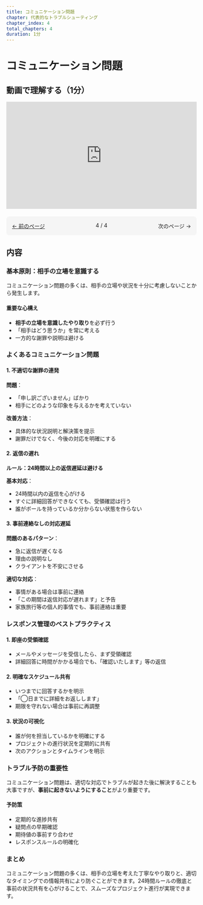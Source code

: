 ```yaml
---
title: コミュニケーション問題
chapter: 代表的なトラブルシューティング
chapter_index: 4
total_chapters: 4
duration: 1分
---
```


# コミュニケーション問題

## 動画で理解する（1分）

<div style="position: relative; padding-bottom: 56.25%; height: 0;"><iframe src="https://www.loom.com/share/de9002cb7fe54878a8283a49aaeb6b76?sid=a383ba17-60a1-4c13-add5-084551b9d009" frameborder="0" webkitallowfullscreen mozallowfullscreen allowfullscreen style="position: absolute; top: 0; left: 0; width: 100%; height: 100%;"></iframe></div>

<div style="display: flex; justify-content: space-between; margin-top: 20px; margin-bottom: 20px; padding: 15px; background: #f5f5f5; border-radius: 8px;">
  <div style="text-align: left;">
    <a href="03_要件が変わってしまった.md">← 前のページ</a>
  </div>
  <div style="text-align: center;">
    4 / 4
  </div>
  <div style="text-align: right;">
    次のページ →
  </div>
</div>

## 内容

### 基本原則：相手の立場を意識する

コミュニケーション問題の多くは、相手の立場や状況を十分に考慮しないことから発生します。

#### 重要な心構え
- **相手の立場を意識したやり取り**を必ず行う
- 「相手はどう思うか」を常に考える
- 一方的な謝罪や説明は避ける

### よくあるコミュニケーション問題

#### 1. 不適切な謝罪の連発
**問題**：
- 「申し訳ございません」ばかり
- 相手にどのような印象を与えるかを考えていない

**改善方法**：
- 具体的な状況説明と解決策を提示
- 謝罪だけでなく、今後の対応を明確にする

#### 2. 返信の遅れ
**ルール：24時間以上の返信遅延は避ける**

**基本対応**：
- 24時間以内の返信を心がける
- すぐに詳細回答ができなくても、受領確認は行う
- 誰がボールを持っているか分からない状態を作らない

#### 3. 事前連絡なしの対応遅延
**問題のあるパターン**：
- 急に返信が遅くなる
- 理由の説明なし
- クライアントを不安にさせる

**適切な対応**：
- 事情がある場合は事前に連絡
- 「この期間は返信対応が遅れます」と予告
- 家族旅行等の個人的事情でも、事前連絡は重要

### レスポンス管理のベストプラクティス

#### 1. 即座の受領確認
- メールやメッセージを受信したら、まず受領確認
- 詳細回答に時間がかかる場合でも、「確認いたします」等の返信

#### 2. 明確なスケジュール共有
- いつまでに回答するかを明示
- 「◯日までに詳細をお返しします」
- 期限を守れない場合は事前に再調整

#### 3. 状況の可視化
- 誰が何を担当しているかを明確にする
- プロジェクトの進行状況を定期的に共有
- 次のアクションとタイムラインを明示

### トラブル予防の重要性

コミュニケーション問題は、適切な対応でトラブルが起きた後に解決することも大事ですが、**事前に起きないようにすること**がより重要です。

#### 予防策
- 定期的な進捗共有
- 疑問点の早期確認
- 期待値の事前すり合わせ
- レスポンスルールの明確化

### まとめ

コミュニケーション問題の多くは、相手の立場を考えた丁寧なやり取りと、適切なタイミングでの情報共有により防ぐことができます。24時間ルールの徹底と事前の状況共有を心がけることで、スムーズなプロジェクト進行が実現できます。